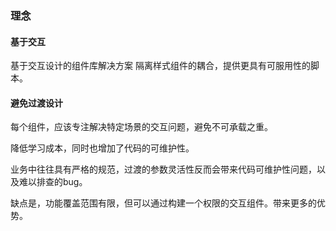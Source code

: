 


### 理念

#### 基于交互

基于交互设计的组件库解决方案
隔离样式组件的耦合，提供更具有可服用性的脚本。

#### 避免过渡设计



每个组件，应该专注解决特定场景的交互问题，避免不可承载之重。

降低学习成本，同时也增加了代码的可维护性。


业务中往往具有严格的规范，过渡的参数灵活性反而会带来代码可维护性问题，以及难以排查的bug。


缺点是，功能覆盖范围有限，但可以通过构建一个权限的交互组件。带来更多的优势。